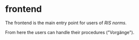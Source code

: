 # frontend

The frontend is the main entry point for users of _RIS norms_.

From here the users can handle their procedures ("Vorgänge").